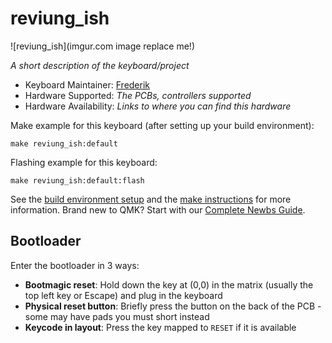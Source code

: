 # reviung_ish

![reviung_ish](imgur.com image replace me!)

*A short description of the keyboard/project*

* Keyboard Maintainer: [Frederik](https://github.com/Frederik)
* Hardware Supported: *The PCBs, controllers supported*
* Hardware Availability: *Links to where you can find this hardware*

Make example for this keyboard (after setting up your build environment):

    make reviung_ish:default

Flashing example for this keyboard:

    make reviung_ish:default:flash

See the [build environment setup](https://docs.qmk.fm/#/getting_started_build_tools) and the [make instructions](https://docs.qmk.fm/#/getting_started_make_guide) for more information. Brand new to QMK? Start with our [Complete Newbs Guide](https://docs.qmk.fm/#/newbs).

## Bootloader

Enter the bootloader in 3 ways:

* **Bootmagic reset**: Hold down the key at (0,0) in the matrix (usually the top left key or Escape) and plug in the keyboard
* **Physical reset button**: Briefly press the button on the back of the PCB - some may have pads you must short instead
* **Keycode in layout**: Press the key mapped to `RESET` if it is available
